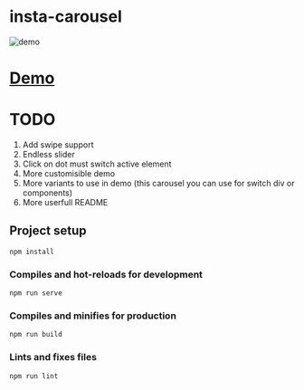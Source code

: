 # insta-carousel
![demo](https://user-images.githubusercontent.com/55238814/138783517-f419f27d-5ad2-46d2-89fc-67bb810a1c46.gif)

# [Demo](https://ilya.meekot.com/projects/instagram-dots/)

# TODO
1. Add swipe support
2. Endless slider
3. Click on dot must switch active element
4. More customisible demo
5. More variants to use in demo (this carousel you can use for switch div or components)
6. More userfull README
## Project setup

```
npm install
```

### Compiles and hot-reloads for development
```
npm run serve
```

### Compiles and minifies for production
```
npm run build
```

### Lints and fixes files
```
npm run lint
```

